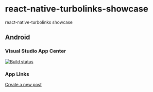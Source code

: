 # react-native-turbolinks-showcase

react-native-turbolinks showcase

## Android

### Visual Studio App Center

[![Build status](https://build.appcenter.ms/v0.1/apps/5cdc9d29-0fc3-44f5-8ca4-61c513da9be5/branches/master/badge)](https://appcenter.ms)

### App Links

[Create a new post](http://rnt-showcase-rails.herokuapp.com/posts/new)
